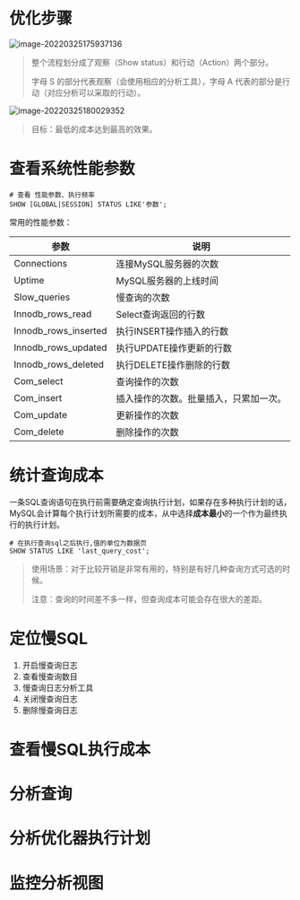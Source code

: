 # 优化步骤

![image-20220325175937136](https://revenge-img.oss-cn-guangzhou.aliyuncs.com/img/image-20220325175937136.png)

> 整个流程划分成了观察（Show status）和行动（Action）两个部分。
>
> 字母 S 的部分代表观察（会使用相应的分析工具），字母 A 代表的部分是行动（对应分析可以采取的行动）。

![image-20220325180029352](https://revenge-img.oss-cn-guangzhou.aliyuncs.com/img/image-20220325180029352.png)

> 目标：最低的成本达到最高的效果。

# 查看系统性能参数

```mysql
# 查看 性能参数、执行频率
SHOW [GLOBAL|SESSION] STATUS LIKE'参数';
```

常用的性能参数：

| 参数                 | 说明                                   |
| -------------------- | -------------------------------------- |
| Connections          | 连接MySQL服务器的次数                  |
| Uptime               | MySQL服务器的上线时间                  |
| Slow_queries         | 慢查询的次数                           |
| Innodb_rows_read     | Select查询返回的行数                   |
| Innodb_rows_inserted | 执行INSERT操作插入的行数               |
| Innodb_rows_updated  | 执行UPDATE操作更新的行数               |
| Innodb_rows_deleted  | 执行DELETE操作删除的行数               |
| Com_select           | 查询操作的次数                         |
| Com_insert           | 插入操作的次数。批量插入，只累加一次。 |
| Com_update           | 更新操作的次数                         |
| Com_delete           | 删除操作的次数                         |

# 统计查询成本

一条SQL查询语句在执行前需要确定查询执行计划，如果存在多种执行计划的话，MySQL会计算每个执行计划所需要的成本，从中选择**成本最小**的一个作为最终执行的执行计划。

```mysql
# 在执行查询sql之后执行,值的单位为数据页
SHOW STATUS LIKE 'last_query_cost';
```

> 使用场景：对于比较开销是非常有用的，特别是有好几种查询方式可选的时候。
>
> 注意：查询的时间差不多一样，但查询成本可能会存在很大的差距。

# 定位慢SQL

1. 开启慢查询日志
2. 查看慢查询数目
3. 慢查询日志分析工具
4. 关闭慢查询日志
5. 删除慢查询日志

# 查看慢SQL执行成本

# 分析查询

# 分析优化器执行计划

# 监控分析视图